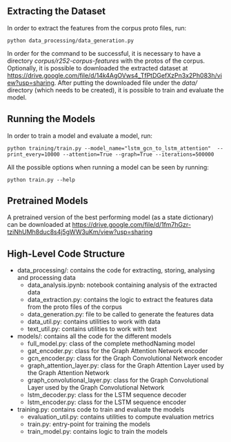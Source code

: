 ## Extracting the Dataset
In order to extract the features from the corpus proto files, run:

`python data_processing/data_generation.py`

In order for the command to be successful, it is necessary to have a directory 
_corpus/r252-corpus-features_ with the protos of the corpus. Optionally, it is possible to 
downloaded the extracted dataset at https://drive.google.com/file/d/14k4AgOVws4_TfPtDGefXzPn3x2Ph083h/view?usp=sharing. After putting the downloaded file
 under the _data/_ directory (which needs to be created), it is possible to train and evaluate the 
 model.

## Running the Models
In order to train a model and evaluate a model, run:

`python training/train.py --model_name="lstm_gcn_to_lstm_attention" 
--print_every=10000 --attention=True --graph=True --iterations=500000`

All the possible options when running a model can be seen by running:

`python train.py --help`

## Pretrained Models
A pretrained version of the best performing model (as a state dictionary) can be downloaded at 
https://drive.google.com/file/d/1fm7hGzr-tziNhUMh8duc8s4j5gWW3uKm/view?usp=sharing

## High-Level Code Structure
- data_processing/: contains the code for extracting, storing, analysing and processing data
    - data_analysis.ipynb: notebook containing analysis of the extracted data
    - data_extraction.py: contains the logic to extract the features data from the proto files of 
    the corpus
    - data_generation.py: file to be called to generate the features data  
    - data_util.py: contains utilities to work with data
    - text_util.py: contains utilities to work with text
- models/: contains all the code for the different models
    - full_model.py: class of the complete methodNaming model
    - gat_encoder.py: class for the Graph Attention Network encoder
    - gcn_encoder.py: class for the Graph Convolutional Network encoder
    - graph_attention_layer.py: class for the Graph Attention Layer used by the Graph Attention 
    Network 
    - graph_convolutional_layer.py: class for the Graph Convolutional Layer used by the Graph 
    Convolutional Network 
    - lstm_decoder.py: class for the LSTM sequence decoder
    - lstm_encoder.py: class for the LSTM sequence encoder
- training.py: contains code to train and evaluate the models
    - evaluation_util.py: contains utilities to compute evaluation metrics
    - train.py: entry-point for training the models
    - train_model.py: contains logic to train the models

